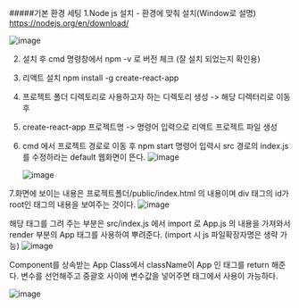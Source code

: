 #####기본 환경 세팅
1.Node js 설치 - 환경에 맞춰 설치(Window로 설명)
https://nodejs.org/en/download/

![image](https://github.com/seunghunyu/reactStudy/assets/40010035/1d5d1d3d-af24-45d0-b7ef-15d695005f84)

2. 설치 후 cmd 명령창에서 npm -v 로 버전 체크 (잘 설치 되었는지 확인용)

3. 리액트 설치
   npm install -g create-react-app
   
4. 프로젝트 폴더 디렉토리로 사용하고자 하는 디렉토리 생성 -> 해당 디렉터리로 이동 후

5. create-react-app 프로젝트명    -> 명령어 입력으로 리액트 프로젝트 파일 생성

6. cmd 에서 프로젝트 경로로 이동 후 npm start 명령어 입력시 src 경로의 index.js 를 수정하라는 default 웹화면이 뜬다.
   ![image](https://github.com/seunghunyu/reactStudy/assets/40010035/e7b5c70d-df63-4662-87d9-6ab85b18aee8)

   ![image](https://github.com/seunghunyu/reactStudy/assets/40010035/2ce24392-2d0d-46a1-b963-bcf493d32e8c)

7.화면에 보이는 내용은 프로젝트폴더/public/index.html 의 내용이며 div 태그의 id가 root인 태그의 내용을 보여주는 것이다. 
![image](https://github.com/seunghunyu/reactStudy/assets/40010035/23193979-be3f-43f0-94b3-5093c423a018)

해당 태그를 그려 주는 부분은 src/index.js 에서 import 로 App.js 의 내용을 가져와서 render 부분의 App 태그를 사용하여 뿌려준다. 
(import 시 js 파일확장자명은 생략 가능)
![image](https://github.com/seunghunyu/reactStudy/assets/40010035/4b55aebf-660f-4e23-b605-5afd3b8262ef)

Component를 상속받는 App Class에서 className이 App 인 태그를 return 해준다. 변수를 선언해주고 중괄호 사이에 변수값을 넣어주면 태그에서 사용이 가능하다. 

![image](https://github.com/seunghunyu/reactStudy/assets/40010035/867f3bdb-dd3f-4076-8659-db146d03cc22)


